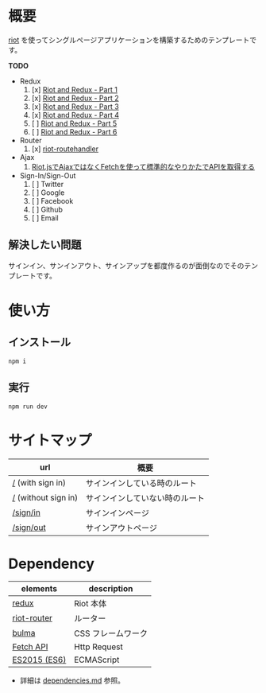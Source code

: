 # 概要

[riot](https://github.com/riot/riot) を使ってシングルページアプリケーションを構築するためのテンプレートです。

__TODO__

- Redux
  1. [x] [Riot and Redux - Part 1](https://youtu.be/Y6vpKAGT2-8)
  1. [x] [Riot and Redux - Part 2](https://youtu.be/DgM03bvgCYc)
  1. [x] [Riot and Redux - Part 3](https://youtu.be/QuwnbuneAzM)
  1. [x] [Riot and Redux - Part 4](https://youtu.be/qc6bjtu7KG0)
  1. [ ] [Riot and Redux - Part 5](https://youtu.be/M4BNsRMatVY)
  1. [ ] [Riot and Redux - Part 6](https://youtu.be/jr8KDpwtRsk)
- Router
  1. [x] [riot-routehandler](https://github.com/crisward/riot-routehandler)
- Ajax
  1. [Riot.jsでAjaxではなくFetchを使って標準的なやりかたでAPIを取得する](http://qiita.com/aggre/items/c36d8fe34551569e2e6f)
- Sign-In/Sign-Out
  1. [ ] Twitter
  1. [ ] Google
  1. [ ] Facebook
  1. [ ] Github
  1. [ ] Email

## 解決したい問題

サインイン、サンインアウト、サインアップを都度作るのが面倒なのでそのテンプレートです。

# 使い方

## インストール

```shell-session
npm i
```

## 実行

```shell-session
npm run dev
```

# サイトマップ

| url                                                       | 概要                                                      |
|-----------------------------------------------------------|-----------------------------------------------------------|
| [/](./doc/screen/root-with-user.md)  (with sign in)       | サインインしている時のルート                              |
| [/](./doc/screen/root-without-user.md)  (without sign in) | サインインしていない時のルート                            |
| [/sign/in](./doc/screen/sing-in.md)                       | サインインページ                                          |
| [/sign/out](./doc/screen/sing-out.md)                     | サインアウトページ                                        |

# Dependency

| elements                                                               | description        |
|------------------------------------------------------------------------|--------------------|
| [redux](https://github.com/reactjs/redux)                              | Riot 本体          |
| [riot-router](http://gabrielmoreira.github.io/riot-router)             | ルーター           |
| [bulma](http://bulma.io)                                               | CSS フレームワーク |
| [Fetch API](https://developer.mozilla.org/ja/docs/Web/API/Fetch_API)   | Http Request       |
| [ES2015 (ES6)](http://qiita.com/tuno-tky/items/74ca595a9232bcbcd727)   | ECMAScript         |

- 詳細は [dependencies.md](./doc/dependencies.md) 参照。

